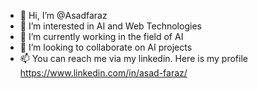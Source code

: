 - 👋 Hi, I’m @Asadfaraz
- 👀 I’m interested in AI and Web Technologies
- 🌱 I’m currently working in the field of AI
- 💞️ I’m looking to collaborate on AI projects
- 📫 You can reach me via my linkedin. Here is my profile https://www.linkedin.com/in/asad-faraz/

<!---
Asadfaraz/Asadfaraz is a ✨ special ✨ repository because its `README.md` (this file) appears on your GitHub profile.
You can click the Preview link to take a look at your changes.
--->
